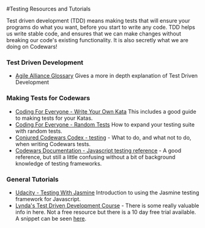 #Testing Resources and Tutorials

Test driven development (TDD) means making tests that will ensure your programs do what you want, before you start to write any code.
TDD helps us write stable code, and ensures that we can make changes without breaking our code's existing functionality. 
It is also secretly what we are doing on Codewars!


### Test Driven Development
- [Agile Alliance Glossary](https://www.agilealliance.org/glossary/tdd/) Gives a more in depth explanation of Test Driven Development


### Making Tests for Codewars
- [Coding For Everyone - Write Your Own Kata](https://github.com/codingforeveryone/READMEs/blob/master/codewars/writing-your-own-kata.md) This includes a good guide to making tests for your Katas.
- [Coding For Everyone - Random Tests](https://github.com/codingforeveryone/READMEs/blob/master/codewars/random-test-cases-for-complete-beginners.md) How to expand your testing suite with random tests.
- [Conjured Codewars Codex - testing](https://bkaestner.github.io/codewars-rules/#tested-testing-theories) - What to do, and what not to do, when writing Codewars tests.
- [Codewars Documentation - Javascript testing reference](https://www.codewars.com/docs/js-slash-coffeescript-test-reference) - A good reference, but still a little confusing without a bit of background knowledge of testing frameworks.

### General Tutorials
- [Udacity - Testing With Jasmine](https://www.udacity.com/course/javascript-testing--ud549) Introduction to using the Jasmine testing framework for Javascript.
- [Lynda's Test Driven Development Course](https://www.lynda.com/Developer-Programming-Foundations-tutorials/Foundations-Programming-Test-Driven-Development/124398-2.html) - There is some really valuable info in here. Not a free resource but there is a 10 day free trial available. A snippet can be seen [here](https://www.youtube.com/watch?v=QCif_-r8eK4).
